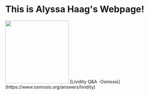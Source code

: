 # This is Alyssa Haag's Webpage! 
<img src=“./IMG_5463.jpg“ width="200" />
[Lividity Q&A -Osmosis](https://www.osmosis.org/answers/lividity)
